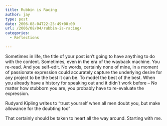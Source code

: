 ```yaml
---
title: Rubbin is Racing
author: jay
type: post
date: 2006-08-04T22:25:49+00:00
url: /2006/08/04/rubbin-is-racing/
categories:
  - Reflections

---
```

Sometimes in life, the title of your post isn’t going to have anything to do with the content. Sometimes, even in the era of the wayback machine. You re-read. And you self-edit. No words, certainly none of mine, in a moment of passionate expression could accurately capture the underlying desire for any project to be the best it can be. To model the best of the best. When you already have a history for speaking out and it didn’t work before &#8211; No matter how stubborn you are, you probably have to re-evaluate the expression.

Rudyard Kipling writes to “trust yourself when all men doubt you, but make allowance for the doubting too”

That certainly should be taken to heart all the way around. Starting with me.